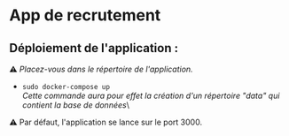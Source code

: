 # App de recrutement

## Déploiement de l'application :
⚠️ *Placez-vous dans le répertoire de l'application.*
- ```sudo docker-compose up```\
*Cette commande aura pour effet la création d'un répertoire "data" qui contient la base de données*\

⚠️ Par défaut, l'application se lance sur le port 3000.